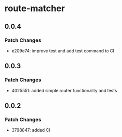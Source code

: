 # route-matcher

## 0.0.4

### Patch Changes

- e209e74: improve test and add test command to CI

## 0.0.3

### Patch Changes

- 4025551: added simple router functionality and tests

## 0.0.2

### Patch Changes

- 3798847: added CI
